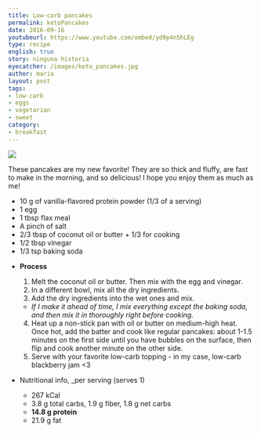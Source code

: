 ```yaml
---
title: Low-carb pancakes
permalink: ketoPancakes
date: 2016-09-16
youtubeurl: https://www.youtube.com/embed/yd9p4n5hLEg
type: recipe
english: true
story: ninguna historia
eyecatcher: /images/keto_pancakes.jpg
author: maria
layout: post
tags:
- low-carb
- eggs
- vegetarian
- sweet
category:
- breakfast
---
```


<img src="https://farm1.staticflickr.com/442/31327314580_6d51d7a9e7_o_d.jpg" />

These pancakes are my new favorite! They are so thick and fluffy, are fast to make in the morning, and so delicious! I hope you enjoy them as much as me! 


<ul>
  <li>10 g of vanilla-flavored protein powder (1/3 of a serving)</li>
  <li>1 egg</li>
  <li>1 tbsp flax meal</li>
  <li>A pinch of salt</li>
  <li>2/3 tbsp of coconut oil or butter + 1/3 for cooking</li>
  <li>1/2 tbsp vinegar</li>
  <li>1/3 tsp baking soda</li>
</ul>

* **Process**
  1. Melt the coconut oil or butter. Then mix with the egg and vinegar. 
  2. In a different bowl, mix all the dry ingredients.
  3. Add the dry ingredients into the wet ones and mix.
    - _If I make it ahead of time, I mix everything except the baking soda, and then mix it in thoroughly right before cooking._
  4. Heat up a non-stick pan with oil or butter on medium-high heat. Once hot, add the batter and cook like regular pancakes: about 1-1.5 minutes on the first side until you have bubbles on the surface, then flip and cook another minute on the other side. 
  5. Serve with your favorite low-carb topping - in my case, low-carb blackberry jam <3


* Nutritional info, _per serving (serves 1)
  * 267 kCal
  * 3.8 g total carbs, 1.9 g fiber, 1.8 g net carbs
  * **14.8 g protein**
  * 21.9 g fat
